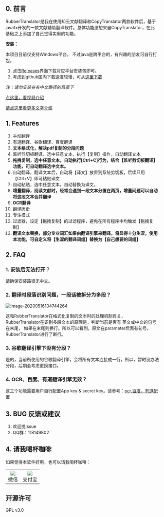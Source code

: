 
## 0. 前言

RubberTranslator是我在使用知云文献翻译和CopyTranslator两款软件后，基于javafx开发的一款文献辅助翻译软件。总体功能思想来自CopyTranslator，在此基础之上添加了自己觉得实用的功能。

**安装：**

本项目目前仅支持Windows平台。 不过java是跨平台的，有兴趣的朋友可自行打包。

1. 点击[Releases](https://github.com/ravenxrz/RubberTranslator/releases)界面下载对应平台安装包即可。
2. 考虑到github国内下载速度较慢，可从[这里下载](https://ravenxrz.lanzous.com/b01bezbcf)

*注：请勿安装在有中文路径的目录下*

[点这里，看视频介绍](https://www.bilibili.com/video/BV1aA411t7pY)

[请点这里看更多文字介绍](https://ravenxrz.gitee.io/archives/a79932ef.html)

## 1. Features

1. 手动翻译
2. 有道翻译、谷歌翻译、百度翻译
3. **文本格式化，解决pdf复制的分段问题**
4. 监听剪切板翻译，选中任意文本，执行【复制】操作，自动翻译文本
5. **拖拽复制，选中任意文本，自动执行[Ctrl+C]行为，结合【监听剪切板翻译】功能，可自动翻译选中文本。**
6. 自动翻译，翻译文本后，自动将【译文】放置到系统剪切板，后续只用【Ctrl+V】即可粘贴译文
7. 自动粘贴，选中任意文本，自动替换为译文。
8. **增量翻译，阅读文献时，经常会遇到一段文本分置在两页，增量问题可以自动将这段文本合并翻译**
9. **OCR翻译**
10. 翻译历史
11. 专注模式
12. 过滤器，设定【拖拽复制】的过滤程序，避免在所有程序中均触发【拖拽复制】
13. **翻译文本替换，部分专业词汇如果由翻译引擎来翻译，将显得十分生涩，使用本功能，可自定义将【生涩的翻译词组】替换为【自己想要的词组】**

## 2. FAQ

### 1. 安装后无法打开？

请确保安装路径无中文。

### 2. 翻译时段落识别问题，一段话被拆分为多段？

![image-20200516104744264](https://s3.ax1x.com/2020/12/06/DXwK4s.png)

这和RubberTranslator在格式化复制的文本时的处理机制有关，RubberTranslator在识别多段文本的原理是，判断当前是否有 英文或中文的句号在末尾， 如果在末尾则换行。所以可以看到，原文在parameter后面有句号，RubberTranslator进行了断行。

### 3. 谷歌翻译引擎下没有分段？

是的，当前所使用的谷歌翻译引擎，会将所有文本连接成一行，所以，暂时没办法分段，后期会考虑更换接口。

### 4. OCR、百度、有道翻译引擎无效？

这三个功能需要用户自行配置App key & secret key。请参考：[ocr,百度，有道配置](https://ravenxrz.gitee.io/archives/2d8a0c3e.html)

## 3. BUG 反馈或建议

1. 欢迎提issue
2. QQ群：118149802

## 4. 请我喝杯咖啡

如果觉得本软件好用，也可以请我喝杯咖啡：

<table>     
    <tr>        
        <td >
            <center><img src="https://s3.ax1x.com/2020/12/06/DXwQCn.png" ><br>微信
            </center>
        </td>        
        <td >
            <center><img src="https://s3.ax1x.com/2020/12/06/DXwl3q.png"  ><br>支付宝
            </center>
        </td>    
    </tr>      
    <tr>         
</table>


## 开源许可

GPL v3.0
